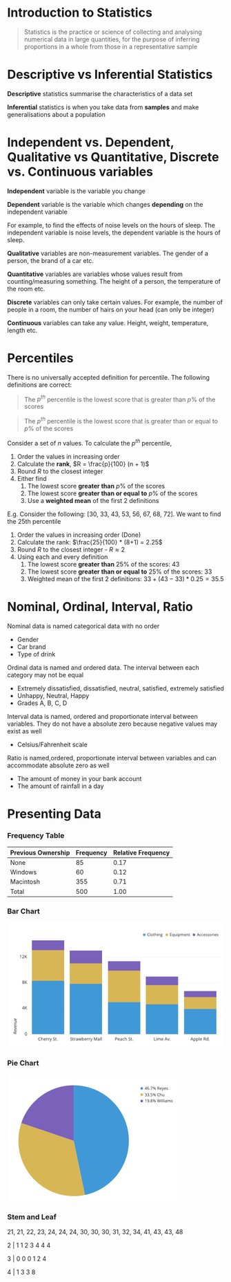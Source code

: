 # Introduction to Statistics

> Statistics is the practice or science of collecting and analysing numerical data in large quantities, for the purpose of inferring proportions in a whole from those in a representative sample

# Descriptive vs Inferential Statistics
**Descriptive** statistics summarise the characteristics of a data set

**Inferential** statistics is when you take data from **samples** and make generalisations about a population

# Independent vs. Dependent, Qualitative vs Quantitative, Discrete vs. Continuous variables

**Independent** variable is the variable you change

**Dependent** variable is the variable which changes **depending** on the independent variable

For example, to find the effects of noise levels on the hours of sleep. The independent variable is noise levels, the dependent variable is the hours of sleep.

**Qualitative** variables are non-measurement variables. The gender of a person, the brand of a car etc.

**Quantitative** variables are variables whose values result from counting/measuring something. The height of a person, the temperature of the room etc.

**Discrete** variables can only take certain values. For example, the number of people in a room, the number of hairs on your head (can only be integer)

**Continuous** variables can take any value. Height, weight, temperature, length etc.

# Percentiles
There is no universally accepted definition for percentile. The following definitions are correct:

> The $p^{th}$ percentile is the lowest score that is greater than $p$% of the scores

> The $p^{th}$ percentile is the lowest score that is greater than or equal to $p$% of the scores

Consider a set of $n$ values. To calculate the $p^{th}$ percentile,
1. Order the values in increasing order
2. Calculate the **rank**, $R = \frac{p}{100} (n + 1)$
3. Round $R$ to the closest integer
4. Either find
   1. The lowest score **greater than** $p$% of the scores
   2. The lowest score **greater than or equal to** $p$% of the scores
   3. Use a **weighted mean** of the first 2 definitions

E.g. Consider the following: [30, 33, 43, 53, 56, 67, 68, 72]. We want to find the 25th percentile

1. Order the values in increasing order (Done)
2. Calculate the rank: $\frac{25}{100} * (8+1) = 2.25$
3. Round $R$ to the closest integer - $R \approx 2$
4. Using each and every definition
   1. The lowest score **greater than** 25% of the scores: 43
   2. The lowest score **greater than or equal to** 25% of the scores: 33
   3. Weighted mean of the first 2 definitions: $33 + (43 - 33) * 0.25 = 35.5$

# Nominal, Ordinal, Interval, Ratio
Nominal data is named categorical data with no order
- Gender 
- Car brand
- Type of drink

Ordinal data is named and ordered data. The interval between each category may not be equal
- Extremely dissatisfied, dissatisfied, neutral, satisfied, extremely satisfied
- Unhappy, Neutral, Happy
- Grades A, B, C, D

Interval data is named, ordered and proportionate interval between variables. They do not have a absolute zero because negative values may exist as well
- Celsius/Fahrenheit scale

Ratio is named,ordered, proportionate interval between variables and can accommodate absolute zero as well
- The amount of money in your bank account
- The amount of rainfall in a day

# Presenting Data

### Frequency Table
| Previous Ownership | Frequency | Relative Frequency |
| ------------------ | --------- | ------------------ |
| None               | 85        | 0.17               |
| Windows            | 60        | 0.12               |
| Macintosh          | 355       | 0.71               |
| Total              | 500       | 1.00               |

### Bar Chart
![Bar chart](/public/bar-chart.png)

### Pie Chart
![Pie chart](/public/pie-chart.png)

### Stem and Leaf

21, 21, 22, 23, 24, 24, 24, 30, 30, 30, 31, 32, 34, 41, 43, 43, 48

2 | 1 1 2 3 4 4 4

3 | 0 0 0 1 2 4

4 | 1 3 3 8